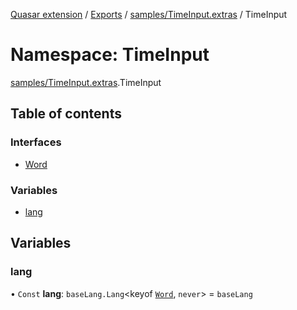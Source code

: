 [Quasar extension](../index.md) / [Exports](../modules.md) / [samples/TimeInput.extras](samples_TimeInput_extras.md) / TimeInput

# Namespace: TimeInput

[samples/TimeInput.extras](samples_TimeInput_extras.md).TimeInput

## Table of contents

### Interfaces

- [Word](../interfaces/samples_TimeInput_extras.TimeInput.Word.md)

### Variables

- [lang](samples_TimeInput_extras.TimeInput.md#lang)

## Variables

### lang

• `Const` **lang**: `baseLang.Lang`<keyof [`Word`](../interfaces/samples_TimeInput_extras.TimeInput.Word.md), `never`\> = `baseLang`
